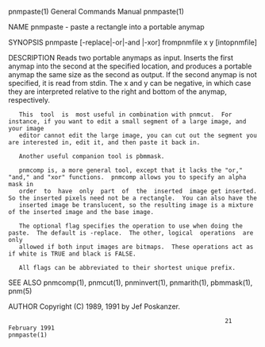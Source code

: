 pnmpaste(1)                                                   General Commands Manual                                                  pnmpaste(1)

NAME
       pnmpaste - paste a rectangle into a portable anymap

SYNOPSIS
       pnmpaste [-replace|-or|-and |-xor] frompnmfile x y [intopnmfile]

DESCRIPTION
       Reads  two  portable  anymaps as input.  Inserts the first anymap into the second at the specified location, and produces a portable anymap
       the same size as the second as output.  If the second anymap is not specified, it is read from stdin.  The x and  y  can  be  negative,  in
       which case they are interpreted relative to the right and bottom of the anymap, respectively.

       This  tool  is  most useful in combination with pnmcut.  For instance, if you want to edit a small segment of a large image, and your image
       editor cannot edit the large image, you can cut out the segment you are interested in, edit it, and then paste it back in.

       Another useful companion tool is pbmmask.

       pnmcomp is, a more general tool, except that it lacks the "or," "and," and "xor" functions.  pnmcomp allows you to specify an alpha mask in
       order  to  have  only  part  of  the  inserted  image get inserted.  So the inserted pixels need not be a rectangle.  You can also have the
       inserted image be translucent, so the resulting image is a mixture of the inserted image and the base image.

       The optional flag specifies the operation to use when doing the paste.  The default is -replace.  The other, logical  operations  are  only
       allowed if both input images are bitmaps.  These operations act as if white is TRUE and black is FALSE.

       All flags can be abbreviated to their shortest unique prefix.

SEE ALSO
       pnmcomp(1), pnmcut(1), pnminvert(1), pnmarith(1), pbmmask(1), pnm(5)

AUTHOR
       Copyright (C) 1989, 1991 by Jef Poskanzer.

                                                                 21 February 1991                                                      pnmpaste(1)

